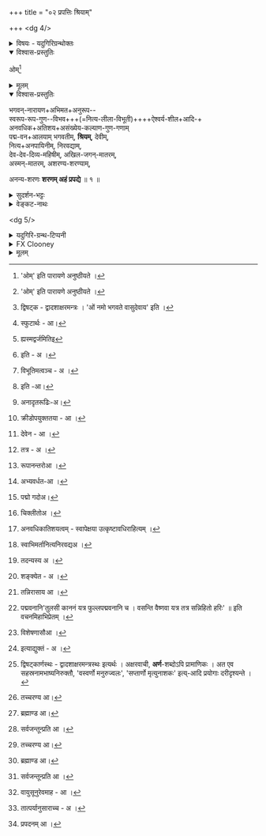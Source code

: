 +++
title = "०२ प्रपत्तिः श्रियाम्"

+++
<dg 4/>

<details><summary>विषयः - यदुगिरिग्रन्थोक्तः</summary>

श्रीशरणागतिः
</details>

<details open><summary>विश्वास-प्रस्तुतिः</summary>

ओम्[^१_pg5]
</details>

<details><summary>मूलम्</summary>

ओम्[^१_pg5]
</details>


[^१_pg5]: 'ओम्' इति पारायणे अनुष्ठीयते ।



<details open><summary>विश्वास-प्रस्तुतिः</summary>

भगवन्-नारायण+अभिमत+अनुरूप--  
स्वरूप-रूप-गुण--विभव+++(=नित्य-लीला-विभूती)++++ऐश्वर्य-शील+आदि-+  
अनवधिक+अतिशय+असंख्येय-कल्याण-गुण-गणाम्  
पद्म-वन+आलयाम् भगवतीम्, **श्रियम्**, देवीम्,  
नित्य+अनपायिनीम्, निरवद्याम्,  
देव-देव-दिव्य-महिषीम्, अखिल-जगन्-मातरम्,  
अस्मन्-मातरम्, अशरण्य-शरण्याम्,  

अनन्य-शरणः **शरणम् अहं प्रपद्ये** ॥ १ ॥  
</details>

<details><summary>सुदर्शन-भट्टः</summary>

**भगवन्-नारायण**-शब्दौ गुण-विभूति-पौष्कल्य-परौ,  
द्विषट्काष्टार्णयोर् अपि[^३_pg5] तत्-साहित्य-ज्ञान-परौ च ।  
अनुरूपेऽनभिमतिर्  
अननुरूपे चाभिमतिश्च दृश्यत इति  
तद्-व्युदासाय **अभिमतानुरूपशब्दौ** ।

[^३_pg5]: द्विषट्क - द्वादशाक्षरमन्त्रः । 'ओं नमो भगवते वासुदेवाय' इति ।

रूपानन्तर-**गुण**-शब्दः सौन्दर्यादि-परः ।  
परत्व-सौलभ्य-कोटि-निविष्ट-गुण-जात-प्रदर्शनार्थौ **ऐश्वर्य-शील-शब्दौ** ।  
**अनवधिक** इत्य्-आदि स्पष्टार्थः[^1_pg6] ।  
परत्व-सौलभ्ययोस् समाख्याः प्रमाणयति **पद्म** इत्य्-आदिभिश् चतुर्भिः पदैः ।

[^1_pg6]: स्फुटार्थः - आ।

सदाऽपराधानभिज्ञतायै **नित्यानपायिनीम्** इति पदम् ।

दौर्लभ्यरूपाऽवद्यरहिता **निरवद्या** ।

कृताऽभिषेका **महिषी** । अतः अप्रतिहत-चिकीर्षिता ।

**अखिल**-शब्दः स्वान्तर्भावपरः न ह्यस्मद्वर्जितमिति[^1_pg13] भावः । 

शरण्यं भगवन्तमलब्धवन्तः - **अशरण्याः**,  
अहमपि तेष्वेक इत्याह-अनन्य इति । 

[^1_pg13]: ह्यस्मद्वर्जमितिइ

</details>

<details><summary>वेङ्कट-नाथः</summary>

ननु 'विष्णुपत्नी', (तै.सं. ४-४-१२) 'विष्णुवल्लभा' इत्य्-आदिषु  
भास्करेण प्रभेव पत्याऽसौ निरूप्यताम् ।  
यथोक्तं ताभ्याम् एव;  
'अनन्या हि मया सीता ', (रा.यु.११८-१९)  
'अनन्या राघवेणाऽहम्' (रा. सुं. २१-१५)  
इति।

इह तु तया तन्-निरूपणे व्याख्येयस्थे  
किम् इति भगवताऽसौ +++(सह)+++ निरूप्यते ?  
प्रस्तुतोपयोगार्थम् इति ब्रूमः ।  
भगवद् अभिमतानुरूपत्वे हि तस्यास्,  
तेनेच्छा-विघाताभावात्,  
तद्+++(=लक्ष्मी)+++-विरुद्धेच्छा-विरहाच् च  
ततोऽस्मद्-इष्टं सिद्ध्येत् ।

प्रभया प्रभावत इव व्याख्येय-गतं  
तया तस्य निरूपणम् अपि श्री-वल्लभादि-व्यपदेशेन दर्शयिष्यति ।

इदञ् च परस्-पर-निरूप्यत्वम् अन्यत्राप्य् उक्तम्

> 'तद् एतत्-सूक्ष्म-मिथुनं  
परस्-पर-विचिह्नितम् ।  
आदाव् अन्योन्य-मिश्रत्वात्  
अन्योऽन्य-प्रतिपादकम्' ॥

इति ।  
आदाव् अन्योऽन्य-मिश्रत्वात्  
'शान्तानन्त' (च. श्लो. ४) इत्य्-आदि-[^1_pg5] प्रकारेण  
नित्यम् अन्योऽन्य-सम्बद्धत्वाद् इत्य् अर्थः ।  
न च परस्-पर-निरूप्यत्वे ऽन्योन्याश्रयदोषः,  
प्रभा-प्रभावतोर् इव  
प्रमाणतः प्रकारान्तरेणापि तयोर् निरूपणात् ।

अत्र द्वि-षट्काष्टाक्षर+++(=१२आक्षर-८आक्षर-मन्त्र)+++-गताभ्यां भगवन्-नारायण-शब्दाभ्यां  
'शुद्धे महा-विभूत्य्-आख्ये', (वि.पु.६-५-७२)  
'नर-सम्बन्धिनो नाराः' (अहि.सं.५२-५०)  
इत्य्-आदिभिर् निरुक्ताभ्याम्  
उभय+++(मन्त्र)+++-लिङ्गत्वम् उभय+++(मन्त्रोक्तदेव)+++-विभूतित्वञ् च[^2_pg5] ख्याप्यते।

(

> तत्र पूज्य-पदार्थोक्ति-  
परिभाषा-समन्वितः।  
शब्दोऽयं नोपचारेण +++(नारायणे)+++,  
त्व् अन्यत्र ह्य् उपचारतः॥ ७७॥
>
> उत्पत्तिं प्रलयं चैव  
भूतानाम् आगतिं गतिम्।  
वेत्ति विद्याम् अविद्यां च  
स वाच्यो भगवान् इति॥

)

भगवच्-छब्दस्य  
'उत्पत्तिं प्रलयञ्चैव' (वि.पु.६-५-७८)  
इत्य्-आदि-प्रदर्शित-क्रमेण  
'अन्यत्र ह्य् उपचारतः' (वि.पु.६-५-७८)  
इत्य् औपचारिक-प्रयोग-प्राचुर्यम् अस्ति ।

नारायण शब्दस्य तु तन् नास्ति ।  
कारण-वाक्येषु चानन्यथा-सिद्ध-निःसन्देह-विशेष-निर्धारणोपयुक्तश् चायम् ।

[^1_pg5]: इति - अ ।


[^2_pg5]: विभूतिमत्वञ्च - अ ।

> 'एको ह वै नारायण आसीन्,  
न ब्रह्मा, नेशानः' (महोपनिषत् - ७)

इत्य्-आदि-[^2_pg6] श्रुतेः ।

'सहस्रशीर्षम्' (महाना.उ.११-२५) इत्यनुवाके च  
तेनैव सर्व-पर-विद्या-वेद्य-निर्धारणम् ।  
अतस् तेनात्र विशेष्यस्य निर्देशः ।

ततश् च तद्-विशेषणतया भगवच्-छब्दो  
नात्र[^3_pg6] रूढः -  
उभय+++(मन्त्र)+++-लिङ्गत्व-व्यक्त्य्-अर्थम् एव ।

उक्त-प्रकारं भगवतः +++(लमी-नारायणात्मकं)+++ स्वरूपं  
निरतिशयानन्दतया मुक्तानां नित्यानाम् इव च  
स्वस्याप्य् अभिमतम्,  
ततोऽपि स्व-वल्लभायाः स्व-रूपादिकम्  
इत्य् अभिप्रायेण **अभिमतेत्य्** उक्तम् ।

श्रूयते हि -  
'श्रियं लोके देव-जुष्टामुदाराम्' (श्रीसू. ५) इति ।

निरवधिक क्रीडादिमता[^4_pg6] निरुपाधिक-_देवेन_[^5_pg6] भगवता  
प्रीति-विषयीकृताम् इत्य् अर्थः।

सापेक्ष-निरपेक्षयोः निरपेक्ष-सम्प्रतिपत्तेः,  
बाधकस्य चाभावाद्,  
औचित्यातिशयात्  
तथैव वेद-विद्-व्याख्यातत्वाच् च,  
_देव_-शब्दोऽत्र वासुदेवपरः ।

'देवैर् जुष्टाम्' इति तु मन्दम् ।

स्मर्यते च 'प्राणेभ्योऽपि गरीयसीम्' इति ।

> 'अस्या देव्या मनस् तस्मिन्  
तस्य चास्यां प्रतिष्ठितम् ।  
तेनेयं स च धर्मात्मा  
मुहूर्तम् अपि जीवति' ॥  
(रा. सुं. १५-५२)

इति च ।  
**अभिमतत्वे** ऽपि अननुरूपत्वम्  
**अनुरूपत्वे** ऽपि अनभिमतत्वञ् च  
लोके दृष्टम् इति  
तद्-व्यवच्छेदार्थम् उभयोक्तिः -

यथा

> 'चकर्थ यस्या भवनं भुजान्तरम्'  
> (स्तो.र. ३७)

(

> गुणेन रूपेण विलासचेष्टितैस्  
सदा तवैवोचितया तव श्रिया ॥ ३८ ॥

)

इत्य्-आदि-श्लोकयोः।


लोके केनचिद् आकारेणाभिमताऽनुरूपत्वम्  
आकारान्तरेण तद्-अभावश् च क्वचिद् दृश्यते,  
तद्-व्युदासाय **स्वरूप-रूपादि**-सर्वोक्तिः ।

[^2_pg6]: इति -आ।


[^3_pg6]: अनादृतरूढिः-अ।


[^4_pg6]: क्रीडोपयुक्ततया - आ ।


[^5_pg6]: देवेन - आ ।


###### लक्ष्मी-स्वरूपादेः भगवत्-स्वरूपाद्यानुरूप्य-स्थापनम्
अत्र तु[^6_pg6] स्वरूपस्य गुणत्वायोगात्,  
**स्वरूपं, रूपं गुणः विभवैश्वर्य-शीलाद्य्-अनवधिकातिशय-असङ्ख्येय-कल्याण-गुण-गणश्** च इति द्वन्द्वः ।


[^6_pg6]: तत्र - अ ।


<dg 6/>

**अनुरूपत्वम्** इह  
सम्बन्धे सति प्रकृष्टं सादृश्यम् ।  
यथा 'परस्परस्य सदृशौ प्रमाणेङ्गित-चेष्टितैः' (रा. बा. ४८-५) इति,

रत्न-काञ्चन-मुक्ता-प्रवालादेर् इव  
स्वसम्बन्धेन शोभातिशय-हेतुत्व-रूपम् औचित्यं वा;  
यथा

> 'अतीव रामः शुशुभे ऽतिकामया  
विभुः श्रिया विष्णुर् इवामरेश्वरः' ॥  
(रा.बा.७७-२९)

इति, यथा च

> 'तुल्य-शील-वयो-वृत्तां  
तुल्याभिजन-लक्षणाम् ।  
राघवोऽर्हति वैदेहीं  
तञ्चेऽयम् असितेक्षणा' ॥  
(रा. सुं. १६-५)

इति च ।  
अत्र वयो-लक्षणयोस् _तुल्य_-शब्दः औचित्य-परः;  
दम्पत्योर् न्यूनाधिक-वयस्कत्वात्+++(4)+++,  
स्त्री-पुंस-लक्षणानाञ् च भिन्न-प्रकारत्वात्।  
तत्-सहोक्तया शीलादिष्व् अप्य् औचित्य-पर एव -  
_तुल्य_-शब्दोक्तार्थस्य '_अर्हति_' इति समुदाय-निर्देशाच् च ।

यद् वा, अर्हत्त्वस्य साधकतया _तुल्य_-शब्देन सदृशत्वम् उच्यते ।  
वयसस् सदृशत्वं

> 'धन-कनक-द्युती युव-दशाम् अपि मुग्ध-दशाम्' (श्रीगु.र.को. ३५)

इत्युक्तम् आसन्नतरत्वम् ।

लक्षणस्य सदृशत्वं  
पति-लक्षणवत् सर्वोत्कर्ष-व्यञ्जकत्वम्;  
येन स पुरुषोत्तमः;  
सा च

> 'सर्वलक्षणसम्पन्ना  
नारीणामुत्तमोत्तमा',  
(रा.बा. १-२७)

इत्युच्यते ।

> सदा तवैवोचितया तव श्रिया (स्तो. र. ३८)

> 'आहुस् स्वैर् अनुरूप-रूप-विभवैः'  
(च.श्लो.४)

इत्य्-आदिकम् अत्रानुसन्धेयम् ।  
भगवत्-**स्वरूपादेः** एतत्-स्वरूपादीनां  
स्यथा-क्रमम् आनुरूप्यम् ऊह्यम् ।

तत्र **स्वरूपं** स्वासाधारण-धर्म-निरूप्यं धर्मि,  
तस्यानुरूप्यम्,  
'नानयोर् विद्यते परम्' (वि.पु.१-८-३५) इत्य्-आदिषु ग्राह्यम् ।

**रूपं** हि, 'हिरण्यवर्णाम्' (श्रीसू. १) इत्य्-आद्य् आम्नातम् ।  
**तस्यानुरूपत्वं** हि अति-रमणीयत्व-नित्यत्वाऽप्राकृतत्वादि विशिष्टम् अद्भुततमत्वम्,  
'नित्यैवैषा' (वि.पु. १-८-१७) इत्य् उपक्रम्य

> 'विष्णोर् देहानुरूपां वै  
करोत्य् एषाऽऽत्मनस् तनूम्'  
(वि.पु.१-९-१४५)

इति च निगमितम् ।

अत्र रूपाद् अनन्तरो[^1_pg7] **गुण**-शब्दस् सौन्दर्यादि दिव्य-विग्रह-गुण परः ।

> 'गुणाद् रूप-गुणाच् चापि  
प्रीतिर् भूयो व्यवर्धत[^2_pg7] (रा.बा.७७-२९)

इतिवत् विग्रह-गुणानां स्वरूप-गुणानाञ् च पृथङ् निर्देशः  
प्रीत्य्-अतिशय-द्योतनार्थः ।

[^1_pg7]: रूपानन्तरोआ ।

[^2_pg7]: अभ्यवर्धत-आ ।

<dg 7/>

**विभवः** -

> 'फणि-पतिश् शय्यासनं वाहनम्' (च. श्लो. २)

इत्य्-आदिभिर् उक्तं +++(नित्य-लीला-विभूतीति)+++ विभूति-द्वयम् ।  
यथोक्तम् -

> 'अस्या मम च शेषं हि  
विभूतिर् उभयात्मिका'  
(वि.सं.)

इति ।  
उक्तञ् च श्रीराममिश्रैः -

> 'उभयाधिष्ठानञ् चैकं शेषित्वम्'  
(षड्-अर्थ-सङ्क्षेपः)

इति ।  
एवं द्वयोर् विभवस्यैकत्वेऽपि  
तद्-आनुरूप्य-वचनम् अन्यूनानतिरिक्त-विभूतिमत्व-परम् ।

यद्वा, 'अर्थो विष्णुर् इयं वाणी' (वि.पु.१-८-१८) इत्य्-आदिभिः  
लौकिक-दम्पती-न्यायेन विभज्य निर्दिष्टो विभूत्य्-अंशः ।  
स्वासाधारण-विभूषणादिकञ् च **विभवः** ।


> निधिः पद्मो[^1_pg8] निधिश् शङ्खश्   
चतुर्दन्ती गजस्तथा ।  
कल्याण-सर्पः पञ्चास्यः[^2_pg8]  
शिक्षितो गृहरक्षकः ॥

इत्य्-आदि च पुराण-प्रसिद्धम् आनुरूप्यम्  
इह यथार्हं ग्राह्यम् ।

</details>

<dg 5/>

<details><summary>यदुगिरि-ग्रन्थ-टिप्पनी</summary>

**भगवच्**-छब्दस्य हेयगुण-रहितस् सन् समस्त-कल्याण-गुणाकरः इत्यर्थः ।

**ऐश्वर्ये शीले** चान्वितेन आदि-शब्देन  
परत्व-सौलभ्यौपयिक-गुण-वर्ग-द्वय-सङ्ग्रहः,

> 'सर्वैश्वर्य-गुणोपेतां  
नित्यं तद्-धर्म-धर्मिणीम्'  
(ब्रा.पु.)

इत्य्-आदिभिर् एतत्-सिद्धिः ।

अत्र परस्परेच्छा-विघाताभावाद् ऐश्वर्यम् अनुरूपम् ।  
शीलञ् च गुहादिषु रामस्येव,  
त्रिजटादिषु तस्याः प्रसिद्धम्।  
एवं पति-पारार्थ्य-युक्त--तद्-इतर-सर्व-शेषित्वान्वितानाम् अन्येषाम् अपि गुणानाम्  
आनुरूप्यं सुगमम् ।

> 'ब्रह्मेशादि-सुर-व्रजस् सदयितस् त्वद्-दास-दासीगणः ' (च. श्लो. १)

इत्युक्तेभ्यस् सातिशय-असङ्ख्यात-गुणेभ्यो व्यावृत्त्य्-अर्थम् आह  
"**अनवधिकातिशयासङ्ख्येय**" इति ।  
अनवधिकत्वम्[^१_pg8] इह  
स्वापेक्षया उत्कृष्टावधि-राहित्यम् ।

> ननु भगवत एव +ऐश्वर्यम् अनवधिकातिशयम्,  
'तमीश्वराणां परमं महेश्वरम्' (श्वे.उ.६-७),  
'सर्वेश्वरेश्वरः कृष्णः', (वि.ध.७४-४४)  
'न त्वत्-समश् चाभ्यधिकश् च दृश्यते' ( श्वे.उ.६-८)  
'न त्वत्-समो ऽस्त्य् अभ्यधिकः कुतोऽन्यः' (भ.गी.११-४३)  
इत्य्-आदिभिस् तथोक्तेः ?  
'पुम्-प्रधानेश्वरेश्वरी' (ल.स. १) इति नाम तु स्त्रीप्रत्ययानुपपत्तेः,  
श्रुत्यादिविरोधाच् च +अन्यथा नेयम् ।  
'पुम्प्रधानयोः' गो-बलीवर्द-न्यायेन  
विशेषत उक्तानां ब्रह्मादीश्वराणाञ् च भगवान् ईश्वरः, तत्पत्नी +इयम् इति,  
'पुंयोगाद् आख्यायाम्' (पा.सू. ४-१-४८) इति स्त्रीप्रत्ययोपपत्तिः ।  
पुम्प्रधाने स्व-शक्त्यैव नियच्छति ।  
ईश्वरञ्च+++(=??)+++ वाल्लभ्येनेति निर्वाहो  
विरूपः क्लिष्टश्च -  
'ईश्वरीं सर्वभूतानां' (श्रीसू. ९) इत्येतद् अप्य् एतेन गतार्थम् इति ।

अत्रोच्यते-

यद्यपि नाम्नि तथा निर्वाह,  
तथाऽपि श्रुतौ न तथा स्यात्,  
'सर्वभूतानाम्' इति षष्ठ्य्-अन्वय-वैघट्य-प्रसङ्गात् ।  
स्त्री-प्रत्ययस् तु बाहुलकेन नेयः ।

[^१_pg8]: अनवधिकातिशयत्वम् - स्वापेक्षया उत्कृष्टावधिराहित्यम् ।


[^1_pg8]: पद्मो गदोअ।


[^2_pg8]: चिक्लीतोअ ।


<dg 8/>

'अस्येशाना जगतो विष्णुपत्नी' (तै. सं. ४-४-१२) इति च मन्त्रान्तरेण उक्तम् ।  
तद् अपि हि तद्विभूतिभूतभूमिविषयत्वात् तत्पर्यवसाय्येव । श्रीवैकुण्ठगद्ये च शेषादीनामपि तदाज्ञानुविधायित्वमुक्तम्, 'शेषशेषाशनादि सर्व परिजनं भगवतस्तत्तदवस्थोचित-परिचर्यायामाज्ञापयन्त्या' (वै.ग.) इति । आहुश्च भगवद्यामुनाचार्याः - 'यस्यास्ते महिमानमात्मन इव त्वद्वल्लभोऽपि प्रभुः, नालं मातुमियत्तया निरवधिं नित्यानुकूलं स्वतः' (च.श्लो. २) इति । वेदार्थसङ्ग्रहे च उक्तं, स्वाभिमत[^1_pg9] स्वानुरूपस्वरूपरूपगुणविभवैश्वर्यशीलाद्यनवधिकमहिममहिषी' इति । उक्तञ्च श्रीवत्साङ्कमिश्रैः - 'देवि! त्वन्महिमावधिर्न हरिणा नापि त्वया ज्ञायते' (श्रीस्त. ८) इति । तदात्मजैश्च 'प्रशकनबल' - इत्यारभ्य, - 'तव भगवतश्चैते साधारणा गुणराशयः' (श्रीगु.र.को. ३२) इति । न चैतावता भगवतो निस्समाभ्यधिकत्वविरोधः, प्रत्युत तत्प्रतिष्ठापनमेव, 'ह्रीश्च ते लक्ष्मीश्च पत्न्यौ' (तै. आर. ३-१३-४१) इति श्रुतेः । न ह्येवंविधपत्नी विशिष्टत्वं कस्यचित् अन्यस्य[^2_pg9] अस्ति, येन तत्साम्यादिशङ्का स्यात् । उपबृंहितञ्च 'अप्रमेयं हि तत्तेजो यस्य सा जनकात्मजा' (रा.अर.३७-१८) इति । एवमस्याश्शीलादीनामनवधिकातिशयत्वेऽप्यविरोधः 'यथा प्रभागुणोत्कर्षे भास्करो निस्समाधिकः । श्रीमानपि तथैव स्यात्पतिः पत्नीगुणोन्नतौ ॥ ज्ञानभोगसमानत्वे नित्यमुक्तेश्वरेषु च । यथा वैषम्यनियतिस्तथैवाऽत्रेत्यनाविलम्' ॥ शास्त्रेषु बहुधा भगवद्गुणत्वादिरूपेण निर्दिष्टायास्तस्याः कैश्चिन्निर्गुण त्वादिकं शङ्क्यते[^3_pg9] इति तद्व्युदासाय[^4_pg9] कल्याणगुणोक्तिः । गुणत्वादिनिर्देशास्तु अस्या द्रव्यत्वाद्यविरोधेन अन्यपरा इति तत्र तत्र द्रष्टव्यम्। 'ततोऽवलोकिता देवाः' (वि.पु.१-९-१०६) 'त्वयाऽवलोकितस्सद्यः' (वि.पु. १-९-१३०) 'स श्लाघ्यस्स गुणी धन्यः' (वि.पु.१-९-१३१) इत्य्-आदिभिरेतदवलोकनात् क्षुद्राणामपि गुणसिद्धौ, सर्वकल्याणगुणशालित्वमस्याः कैमुत्यसिद्धम् । कल्याणत्वं मोक्षपर्यवसायितत्त्वज्ञानादिमङ्गलावहत्वं स्वयं नित्यानुकूलत्वञ्च । 'न ते वर्णयितुं शक्ता गुणान् जिह्वाऽपि वेधसः' (वि.पु.१-९-१३३) इत्याद्यभिप्रेतसर्वापरिच्छेद्यगुणानन्त्यातिशयसूचनाय **गण**-शब्दः, ऐश्वर्यादेरनेकावान्तरगुणसमुदायात्मकत्वाद्वा, 'प्रकृष्टं विज्ञानम्' (व. स्त. १५) इत्य्-आदि-न्यायात् ।

[^1_pg9]: स्वाभिमर्तानित्यनिरवद्यअ ।


[^2_pg9]: तदन्यस्य अ ।


[^3_pg9]: शङ्क्येत - अ ।


[^4_pg9]: तन्निरासाय आ ।


अथ विभूतितोऽपि मङ्गलनिर्वाहकत्वं प्रदर्शयति-पद्मवनालयाम् इति । एतेन 'पद्मे स्थितां पद्मवर्णाम्', (श्रीसू. ४) 'गन्धद्वाराम्' (श्रीसू. ९) इत्याद्याम्नातसौवर्ण्यसौगन्ध्यातिशयोऽपि सूचितः । तच्छरणवरणमन्त्रे चोक्तम् - 'तां पद्मनेमीं शरणमहं प्रपद्ये' (श्रीसू.५) इति नाभिस्थानीयकर्णिकावस्थानात्प-द्ममस्याः नेमिवद्भवति । 'पद्ममेव नेमिः - नयनसाधनं यस्यास्सा पद्मनेमी' इति केचित्, 'मातरं पद्ममालिनीम्', (श्रीसू. ११) 'आर्दां पुष्करिणीं पुष्टिं पिङ्गलां पद्ममालिनीं,' (श्रीसू.१३) 'श्रीनिलयमालाधारिणी', (श्रीमन्त्रम्) 'प्रियाणि तस्याः पुष्पाणि कमलानि विदुर्बुधाः,' (धनदीये) 'विकासिकमलस्थिता' (वि.पु.१-९-१००) इत्य्-आदि-ष्वप्यस्याः विशेषतः पद्माङ्गीकारश्रुतेः । श्रीविष्णुस्मृत्यादिषु विस्तरेणोक्तानां मङ्गल्यविभूतिभेदानाम् इयं विशेषतो देवतेति ज्ञापयितुमिह सुप्रसिद्धमुख्यमङ्गलभूतपद्मवनोदाहरणम् । 'यत्र पद्मवनानि[^१_pg10] च' इति भगवतो विशेषसन्निधिस्थाने पद्मवने तद्विग्रह इव ' असौ विशेषेण[^1_pg10] सन्निधत्ते । एतेन'साऽहं वै पङ्कजे जाता सूर्यरश्मिप्रबोधिते । भूत्यर्थं सर्वभूतानां पद्मा श्रीः पद्ममालिनी' ॥ (म.भा. शां. २२१-२०) इति श्रीवासवसंवादोक्तं सर्वभूतोज्जीवनार्थावतारसौलभ्यमपि प्रदर्शितं भवति । एवं मङ्गलगुणविभूतियोगेन निर्दोषत्वमपि सङ्कलय्याह - भगवतीम् इति । 'ज्ञानशक्तिबल' (वि.पु.६-५-७४) इत्यारभ्य 'विना हेयैर्गुणादिभिः' (वि. पु. ६-५-७५) इति हि स्मर्यते ।

[^१_pg10]: पद्मवनानि'तुलसी काननं यत्र फुल्लपद्मवनानि च । वसन्ति वैष्णवा यत्र तत्र सन्निहितो हरिः' ॥ इति वचनमिहाभिप्रेतम् ।


[^1_pg10]: विशेषणासौआ ।


###### श्री-शब्दनिर्वचनम्
अथोक्तवक्ष्यमाणसर्वातिशयस्थापिकया सुप्रसिद्धस्वासाधारणसमाख्यया सर्वसमाश्रयणीयत्वादिकमाहश्रियम् इति । एवं हि **श्री**-शब्दो निरुच्यते

शृणाति निखिलान्दोषान् श्रीणाति च गुणैर्जगत् । श्रीयते चाखिलैर्नित्यं श्रूयते च परम्पदम् ॥ (अहि.सं.५१-६५) इति । 'श्रयन्तीं श्रीयमाणाञ्च शृणन्तीं शृण्वतीमपि' । ( अहि. सं. २१-८) इति च ।अस्य च नाम्नस्सर्वप्रकारोत्कर्षज्ञापकत्वम् आहुः - 'श्रीरित्येव च नाम ते भगवति ! ब्रूमः कथं त्वां वयम्' (च.श्लो.१) इति । 'श्रीरसि यतः' (श्रीगु.र.को.२९) इति च । भगवन्नारायण-पदोक्तस्यानुरूप्यञ्च भगवतीम्, श्रियम् इति, पदाभ्यां दर्शितम् । श्रीपदनिरुक्तिभिस्संश्रित-दोषनिराकरणम्, प्राप्यरुचिप्रापकाध्य वसायादिप्रदानमुपायस्वरूपनिर्वर्तकत्वम् । 'पितेव त्वत्प्रेयान्' (श्रीगु.र.को.५२) इत्युक्तं[^1_pg11] प्रतिप्रसादजनकत्वञ्च सिद्धम् । एवमाश्रितार्थव्यापारास्तदनुगुणावतारादयश्च न कर्मकृत इत्याह-देवीम् इति। भर्तुर्लीलायामैकरस्यात्तदनुगुणव्यापारोपपत्तिरिति भावः। भगवतीमित्यादिपदत्रयेण द्विषट्कार्णस्थ[^१_pg11] भगवद्वासुदेवपदार्थानुरूप्यञ्च ज्ञाप्यते । श्रियं देवीम् इति समभिव्याहारेण, 'श्रियं देवीमुपह्वये श्रीर्मा देवी जुषताम्' । (श्रीसू. ३) 'श्रीर्देवी पयसस्तस्मादुत्थिता धृतपङ्कजा' ॥ (वि.पु.१-९-१००) इत्यादयश्श्रुतिस्मृतयः सूच्यन्ते । 'श्रियः श्रीश्च भवेदग्र्या' (रा.अयो.४४-१५) इत्याद्युक्तं पतिसम्बन्धेन द्योतमानत्वादिकमपि देवीमित्यनेन गम्यते । एवं 'क्रीडार्थमवतीर्णस्य तस्य' इत्याद्युक्तलोकानुकम्पाहेतुकावतारायाः अपि तस्याः 'पश्यतां सर्वदेवानां ययौ वक्षःस्थलं हरेः, (वि.पु.१-९-१०५) 'मया विना शुष्यति शोकदीनम्' (रा. सुं.३६-२८) इत्य्-आदिभिरागन्तुकसंश्लेष विश्लेषादिव्यपदेशात् कथमपराधभीतानां तत्तदवस्थासु तत्पुरस्कारेण भगवदाश्रयणं स्यादित्यत्राह - नित्यानपायिनीम् इति । 'श्रीवत्सवक्षा नित्यश्रीः' (रा.यु.११४-१५) 'नित्यैवैषा जगन्माता विष्णोः श्रीरनपायिनी, (वि.पु.१-८-१७) 'अन्येषु चावतारेषु विष्णोरेषाऽनपायिनी', (वि.पु.१-९-१४४) 'भगवद्वासुदेवस्य नित्यैवैषाऽनपायिनी,'

[^१_pg11]: द्विषट्कार्णस्थः - द्वादशाक्षरमन्त्रस्थः इत्यर्थः । अक्षरवाची, **अर्ण**-शब्दोऽपि प्रामाणिकः । अत एव सहस्रनामभाष्यनिरुक्तौ, 'वस्वर्णो मनुरुज्वलः', 'सप्तार्णो मृत्युनाशकः' इत्य्-आदि प्रयोगाः दरीदृश्यन्ते ।


[^1_pg11]: इत्याद्युक्तं - अ ।

[^2_pg11]: अवगम्यते - अ ।??

<dg 11/>


'महाविभूतेस्सम्पूर्णषाड्गुण्यवपुषः प्रभोः । मम सर्वात्मभूतस्य नित्यैवैषानपायिनी' ॥ (ब्रा.पु.) इत्य्-आदिभिरनयोर्न कदाचिदपि विश्लेषः । अवतारेष्वपि कदाचिद्विश्लेषशोकादेरभिनयमात्रमेव । इदञ्च श्रीमद्रामायणान्ते सूचितम्'रामस्य सव्यपार्श्वे तु पद्मा श्रीस्समवस्थिता । दक्षिणे ह्रीर्विशालाक्षी व्यवसायस्तथाग्रतः' (रा.उत्त.१०९-६) इति। एवं देवीमित्यन्तेन **व्याख्येयस्थश्री**-शब्दार्थो दर्शितः। तन्मुखेन नित्यं भगवतस्सुखप्रसादनीयत्वं व्यञ्जयितुं[^1_pg12] नित्यानपायिनीम् इत्यन्तेन तत्रत्यमतुबर्थश्चोक्तो भवति। ननु भगवतीमित्यादिभिस्स्वतो निर्दोषत्वादौ नित्यसम्बन्धे च सिद्धेऽपि स्त्रीत्वोपाधिवशात्कदाचित्पतिपारार्थ्यवैमुख्यम्, पतिप्रतिकूलाभिप्रायत्वम्, अविमृश्यकारित्वम्,नृशंसत्वम्, निग्रहरुचित्वञ्च 'शतह्रदानां लोलत्वं मत्स्यानां प्रतिकूलताम्[^2_pg12] । गरुडानिलयोश्शैघ्र्यम् अनुगच्छन्ति योषितः' ॥ (रा.अर.१३-६) 'विद्यते स्त्रीषु चापल्यं' (रा.युद्ध. १६-९) 'किं न कुर्वन्ति योषितः। इत्य्-आदिभिः प्रसिद्धं यदि स्यात्तदा कथं नित्यमशरण्यशरण्यत्वं स्यादित्यत्राहनिरवद्याम् इति । सामान्यतस्स्त्रीत्वनिबन्धनदोषवचनं क्षेत्रज्ञेष्वेव कर्मोपाधिविशेषनियतं प्रायिकञ्चेति नास्याः तत्प्रसङ्गः । उक्तञ्च तथैव, 'अनवद्याऽनवद्याङ्गी नित्यं तद्धर्मधर्मिणी' (ल.तं.१७-३१) इति । श्रीरामायणे च 'इयन्तु भवतो भार्या दोषैरेतैर्विवर्जिता' (रा. अर. १३-७) इति। किञ्च, 'आनृशस्यं परो धर्मस्त्वत्त एव मया श्रुतः' (रा. सुं. ३८-४१) इति स्मारयन्त्या नृशंसत्वप्रसङ्ग एव नास्ति । निग्रहरुचिञ्च समर्थाया एवास्या अत्यन्तापकारिष्वपि न सम्भवतीति स्ववाक्यसिद्धम्, 'असन्देशात्तु रामस्य तपसश्चानुपालनात् । न त्वां कुर्मि दशग्रीव! भस्म भस्मार्ह ! तेजसा' ॥ (रा.सुं.२७-२०) इति एतद्विभूतिभूत देवतादिषु [^3_pg12] स्वकर्म[^4_pg12] वशादीदृशदोषसम्भवेऽपि नास्याः तन्मूलभूतसङ्कल्पः ! देवदेवदिव्यमहिषीम्

[^1_pg12]: तच्चरण्य आ।


[^2_pg12]: ब्रह्माण्ड आ।


[^3_pg12]: सर्वजन्तून्प्रति आ ।


'त्वया देवि ! परित्यक्तं सकलं भुवनत्रयम् । विनष्टप्रायमभवत्त्वयेदानीं समेधितम्' ॥ (वि.पु.१-९-१२३) 'सन्त्यक्ता ये त्वयाऽमले!' (वि.पु.१-९-१२९) इत्य्-आदि-षूक्तसन्त्यागोऽप्युपेक्षामात्रम् । तच्च प्रीतिकोपविरहेणावस्थानम् । नन्वेवं भगवदभिमतत्वादिकं शरण्य[^1_pg12] त्वौपयिकं सर्वं तत्पत्न्यन्तरेऽपि स्यात् 'विष्टम्भो दिवो धरुणः पृथिव्याः' (तै.सं.४-४-१२) इत्य्-आदिभिस्तन्माहात्म्यप्रसिद्धेः, तारतम्यन्तु दुरूहम् । अतः कथम् अशरण्यशरण्यामनन्यशरण इत्युच्यते ? तत्राह - देवदेवदिव्यमहिषीम् इति । यथा मनुष्यादिभ्योऽ धिकानां ब्रह्मादिदेवानां मनुष्यस्थानीयानां सर्वप्रकारसमधिकतया भगवान् देवः, तथा ब्रह्मदिदेवपत्नीभ्यस्समधिकानां भगवत्पत्नीनामप्यसौ प्रधानतमेत्यभिप्रायेणात्र **दिव्य**-शब्दः । इयं ह्युभयाधिष्ठानैकशेषित्वसाम्राज्येन सर्वमङ्गलप्रदायित्वादिभिश्च प्रकृष्यत इति भगवच्छास्त्रे उक्तम् । तथा ब्राह्मो[^2_pg12] पुराणेऽपि'अनन्त नामधेया च शक्तिचक्रस्य नायिका' (ब्र.पु) इति । पत्न्यादिषु **शक्ति**-शब्दस्तद्विहारादिकार्योपयुक्तविशेषणत्वाभिप्रायः । तदिदं प्राधान्यं 'कृताभिषेका महिषी' (अमरः.२-६-५) इति विशेषणात् **महिषी**-शब्देनैव वा विवक्षितम् । तदा **दिव्य**-शब्दः तद्विग्रहस्य भगवद्विग्रहस्येवाप्राकृतत्वादिकं व्यनक्ति । एवं चिकीर्षितभङ्गपरिहाराय प्रत्याख्यानानर्हत्वाय च पतिवाल्लभ्यातिशय उक्तः । अथ तथाविधोत्कर्षस्वनिकर्ष-स्वापराधदर्शनजनितसाध्वसपरिहाराय प्रजावात्सल्यातिशयमाह अखिलजगन्मातरम् इति । जगच्छब्द इह चेतनपरः । 'नमामि सर्वलोकानां जननीमब्धिसम्भवाम्', (वि.पु.१-९-११७) 'त्वं माता सर्वलोकानाम्' (वि.पु.१-९-१२६) इत्य्-आदिभिरस्याश्चतुर्मुखादीन् सर्वाञ्जन्तून्प्रति[^3_pg12] मातृत्वात् लोकमातेति नाम पठ्यते । एवमुपबृंहणबलात् 'निचदेवीं

[^1_pg12]: तच्चरण्य आ।


[^2_pg12]: ब्रह्माण्ड आ।


[^3_pg12]: सर्वजन्तून्प्रति आ ।



'मातरम्' (श्रीसू. १२) इत्य्-आदि-षूक्तमस्या मातृत्वं भगवतः पितृत्वेन समानविषयम्, न हि तत् मदेकवर्जम् इदमस्या मातृत्वमित्यभिप्रायेण **अखिल**-शब्दः । तदिदं विश्वमातृत्वप्रदर्शितं निरुपाधिकवात्सल्यं 'रिपूणामपि वत्सलस्य' (रा.यु. ५०-५६) पत्युरनुरूपतमम् । तच्च हितचिन्तारहितेष्वहितचिन्तकेष्वपि कयाचिन्नयत्या कदाचित्फलति । किं पुनरिदानीं हितचिन्तोन्मुखे मयीति भावः । दुस्सहनिरन्तरापराधे दोषैकनिधौ रावणेऽपि हि सोन्मादे पुत्र इव जननीत्वेनैव जातवात्सल्या 'मित्रमौपयिकं कर्तुम्', (रा.सुं.२१-१९) 'विदितस्स हि धर्मज्ञः,' (रा. सुं. २१-२०) 'प्रसादयस्व त्वं चैनम्' (रा. सुं. २१ - २०) इत्य्-आदिभिस्सर्वाधिकं रहस्यमुपदिश्य, तद्भ्रमप्रशमने प्रयतते स्म । एवमखिलजगन्मातरमित्यन्तैः पदैश्चिकीर्षितायाः तत्प्रपत्तेरतिशयितामोघ धर्मत्वं सूचितम् । यथोक्तं काश्यपीये 'नारायणात्मिकां देवीं श्रियं त्रैलोक्यमातरम् । भजमानो महाभाग ! परमो धर्म उच्यते' ॥ (का.सं) इति । अयञ्च तदात्मकत्वव्यपदेशतत्पत्नीत्वाभिप्रायेण । अत्र 'अस्मत्स्वामिन् !' (श.ग.) इति वदस्मन्मातरमित्यपि श्रीविष्णुचित्तादयः पठन्ति, व्याचक्षते च, 'यामुनमुनि वंशजननेन' पुनश्च विशेषेण अस्मन्मातरम् इति । उक्तैस्स्वभावैस्सिद्धमपेक्षितानुगुणमाकारमाह अशरण्यशरण्याम् इति । येषां मोक्षोपायनिष्पत्तिकामानां सर्वलोकशरण्योऽपि न भवेच्छरण्यः, तेषामप्यसौ शरण्या, यथोक्तं त्रिजटया 'भर्त्सितामपि याचध्वं राक्षस्यः ! किं विवक्षया ? । राघवाद्धि भयं घोरं राक्षसानामुपस्थितम्' ॥ (रा.सुं.२७-४५) 'प्रणिपातप्रसन्ना हि मैथिली जनकात्मजा । अलमेषा परित्रातुं राक्षस्यो महतो भयात्' ॥ इति । (रा.सुं. २७-४४)

वानरपरिषदि च एतदनुवदन् वायुसूनुराह[^1_pg14]'अलमेषा परित्रातुं राघवाद्राक्षसीगणम्' ॥ (रा. सुं. ५८-८८) 'ततस्सा ह्रीमती बाला भर्तुर्विजयहर्षिता ॥ अवोचद्यदि तत्तथ्यं भवेयं शरणं हि वः' ॥ (रा. सुं. ५८-९१) इति । 'पापानां वा शुभानां वा' (रा.यु. ११६-४५) इत्यादीनि च प्रभञ्जनसुतं प्रति तद्वाक्यानि । कुपितनरसिंहसमीपागतिभीताश्च प्रजापतिप्रभृतयः तामेव विश्वमातरमाश्रित्य तत्पुरस्कारेण तमुपसेदुरिति पुराणप्रसिद्धम् । आहुश्च 'मातर्मैथिलि ! राक्षसीस्त्वयि तथैवार्द्राऽपराधास्त्वया रक्षन्त्या' (श्रीगु.र.को.५०) इत्य्-आदि । भवत्वेवमशरण्यशरण्यत्वं तस्याः भवतस्तेन किमायातमित्यत्र तदेकप्रपत्तियोग्यां स्वावस्थां दर्शयतिअनन्यशरण इति । 'अन्यच्चरणं यस्य नास्ति सोऽनन्यशरणः', शरणम् - उपायः । 'उपाये गृहरक्षित्रोः शब्दश्शरणमित्ययम् । वर्तते साम्प्रतन्त्वेष उपायार्थैकवाचकः' ॥ (अहि.सं.३७-३१) इति व्यवस्थापनात् । एवमुत्तरत्रापि द्रष्टव्यम् । उत्तमपुरुषेणैव स्वान्वये सिद्धे अहम् इत्यधिकोक्त्या स्वस्य च दुष्करोपायान्तराशक्तिस्सूच्यते । प्रपद्ये इत्यत्र यद्यपि गत्यर्थेन धातुना बुद्ध्यर्थेन सता अध्यवसायमात्रमुपस्थाप्यते, तथाऽपि प्रमाणानुसारात् **शरण**-शब्द तात्पर्याच्च[^2_pg14] प्रार्थनाद्यन्वितभरन्यासं करोमीत्युक्तं भवति । प्रार्थ्यते चानन्तरं फलविशेषः । यस्तु परस्परोपकारेण दक्षिणादानेन प्रशासनेन वा भरन्यासः, नासौ प्रपत्तिः । नन्विदं मुमुक्षोरेव, भगवद्व्यवच्छेदेन तदन्य प्रपदने[^3_pg14] तदैकान्त्यं विहन्यात्, मैवम्, यथा कर्मयोगादिकमनन्योपासनार्थतया उपादीयते, तथा अनन्यप्रपदनार्थतया उपादीयमानमिदं

[^1_pg14]: वायुसूनुरेवमाह - आ ।


[^2_pg14]: तात्पर्यानुसाराच्च - अ ।


[^3_pg14]: प्रपदनम् आ ।

<dg 14/>

तद्वदैकान्त्यमेव स्थापयति । यथा स्वाधिकारोचितपरिकरार्चने अनन्यत्वाविरोधः, तथेहापि 'आप्तो विष्णोरनाप्तश्च द्विधा परिकरस्स्मृतः । नित्यो वन्द्यो न चानित्यः कर्मवश्यो मुमुक्षुभिः' ॥ (पौ.सं.) इति चोक्तम् । एवं घटकतया वरणेऽपि न विरोधः । अन्यथा गुरुभजनतत्पुरस्कारादिकमपि विरुध्येत । अथ, 'तद्विज्ञानार्थं स गुरुमेवाभिगच्छेत्), (मुं.उ.१-२-१२) 'आचार्यमुपासीत' (आप.ध.१६-१३) इत्य्-आदिभिः तादर्थ्यात् तत्सङ्गृह्यते, इदमपि[^1_pg15] पूर्वोक्तैस्तथैवाविशेषात् । किञ्च श्रियः प्रपत्तिम्, 'चन्द्रां प्रभासाम्' (श्रीसू. ५) इति मन्त्रेणालक्ष्मीनाशनार्थम् आमनन्ति । तथा ' ॠचस्सामानि यजूंषि सा हि श्रीरमृता सताम्' (तै ब्रा. ३-७) इति । या मुमुक्षूणां मोक्षहेतुर्विद्यैव लक्ष्मीः तदभावनाशोऽनया क्रियत इति तदर्थं शरण्याभिप्रायसंवादिनी तन्महिषीप्रपत्तिः युक्तैवेति सिद्धम् । एवं सेयं[^2_pg15] साक्षात्परम्परया वा सर्वफलसाधिका । 'उदाराम्' (श्रीसू. ५) इति श्रौतं पदं ह्यनवच्छिन्नविषयम् । तच्च 'सर्वकामप्रदां रम्यां संसारार्णवतारिणीम् । क्षिप्रप्रसादिनीं लक्ष्मीं [^3_pg15] शरण्यामनुचिन्तयेत्' ॥ इत्य्-आदिभिः स्वायम्भुवादिवचनैरुपबृंहितम् ।

व्याचख्युश्च 'ऐश्वर्यमक्षरगतिं परमं पदं वा' इत्यारभ्य 'कथय कोऽयमुदारभावः' (श्रीगु.र.को.५८) इति । व्यतिरेकमुखेन चैतत् स्थिरीकृतं चतुःश्लोक्याम्

> 'श्रेयो न ह्यरविन्दलोचनमनः कान्ताप्रसादादृते । संसृत्यक्षरवैष्णवाध्वसु नृणां सम्भाव्यते कर्हिचित्' ॥ (च.श्लो.३) इति ।
</details>


<details><summary>FX Clooney</summary>

With no other help to resort to, I seek Thee, SrI Devi, full of all benovolent qualities, seated in a forest of lotus flowers: (Thou art) the refuge for all the helpless; (Thou art) my Mother, indeed the Mother of the whole world. The crowned Divine Queen of the Lord of the devAs, the pure and the unsullied, never separated from the Lord; Thyself, Thine form, its qualities, and the most wonderful, limitless innumerable collections of auspicious qualities of Thine such as, greatness, Rulership and high virtues, all to His liking and worthy of the natural form and qualities of BhagavAn nArAyaNa.
</details>


<details><summary>मूलम्</summary>

भगवन्नारायणाभिमतानुरूप स्वरूपरूप गुणविभव ऐश्वर्य शीलाद्यनवधिकातिशय असंख्येय कल्याणगुणगणां पद्मवनालयां भगवतीं श्रियं देवीं नित्यानपायिनीं निरवद्यां देवदेवदिव्यमहिषीम् अखिलजगन्मातरम् अस्मन्मातरम् अशरण्यशरण्याम् अनन्यशरणः शरणमहं प्रपद्ये ।
</details>
